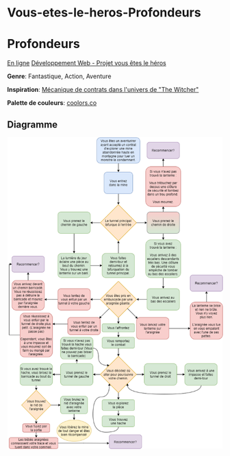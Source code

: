 # Vous-etes-le-heros-Profondeurs

# Profondeurs
[En ligne](https://snxww.github.io/Vous-etes-le-heros-Profondeurs/)
[Développement Web - Projet vous êtes le héros](https://smnarnold.com/projets/vous-etes-le-heros)

**Genre**: Fantastique, Action, Aventure

**Inspiration**: [Mécanique de contrats dans l'univers de "The Witcher"](https://witcher.fandom.com/wiki/The_Witcher_3_contracts)

**Palette de couleurs**: [coolors.co](https://coolors.co/000000-141429-ffe2ad-709775-7da182)

## Diagramme

![](assets/diagramme_synopsis.drawio.png)
